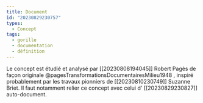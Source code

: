 ```yaml
---
title: Document
id: "20230829230757"
types:
  - Concept
tags:
  - gorille
  - documentation
  - définition
---
```


Le concept est étudié et analysé par [[20230808194045]] Robert Pagès de façon originale @pagesTransformationsDocumentairesMilieu1948 , inspiré probablement par les travaux pionniers de [[20230810230749]] Suzanne Briet.
Il faut notamment relier ce concept avec celui d' [[20230829230827]] auto-document.
